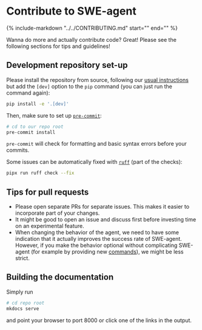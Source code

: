 # Contribute to SWE-agent

{%
    include-markdown "../../CONTRIBUTING.md"
    start="<!-- INCLUSION START -->"
    end="<!-- INCLUSION END -->"
%}

Wanna do more and actually contribute code? Great! Please see the following sections for tips and guidelines!

## Development repository set-up

Please install the repository from source, following our [usual instructions](../installation/source.md) but add the `[dev]` option to the `pip` command (you can just run the command again):

```bash
pip install -e '.[dev]'
```

Then, make sure to set up [`pre-commit`](https://pre-commit.com):

```bash
# cd to our repo root
pre-commit install
```

`pre-commit` will check for formatting and basic syntax errors before your commits.

Some issues can be automatically fixed with [`ruff`](https://github.com/charliermarsh/ruff) (part of the checks):

```bash
pipx run ruff check --fix
```

## Tips for pull requests

* Please open separate PRs for separate issues. This makes it easier to incorporate part of your changes.
* It might be good to open an issue and discuss first before investing time on an experimental feature.
* When changing the behavior of the agent, we need to have some indication that it actually improves the success rate of SWE-agent.
  However, if you make the behavior optional without complicating SWE-agent (for example by providing new [commands](../config/commands.md)),
  we might be less strict.

## Building the documentation

Simply run

```bash
# cd repo root
mkdocs serve
```

and point your browser to port 8000 or click one of the links in the output.
